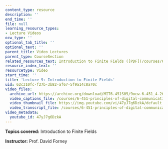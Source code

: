 ```yaml
---
content_type: resource
description: ''
end_time: ''
file: null
learning_resource_types:
- Lecture Videos
ocw_type: ''
optional_tab_title: ''
optional_text: ''
parent_title: Video Lectures
parent_type: CourseSection
related_resources_text: Introduction to Finite Fields ([PDF](/courses/6-451-principles-of-digital-communication-ii-spring-2005/resources/chap7))
resource_index_text: ''
resourcetype: Video
start_time: ''
title: 'Lecture 9: Introduction to Finite Fields'
uid: 62c310fc-f27b-3b82-af67-5f9a14c8a70c
video_files:
  archive_url: https://archive.org/download/MIT6.451S05/9ocw-6.451_4-261-02mar2005-220k.mp4
  video_captions_file: /courses/6-451-principles-of-digital-communication-ii-spring-2005/de811242449e5072b7552830550225ea_47yJ7g6DzkA.vtt
  video_thumbnail_file: https://img.youtube.com/vi/47yJ7g6DzkA/default.jpg
  video_transcript_file: /courses/6-451-principles-of-digital-communication-ii-spring-2005/9013f9042abf6a4b6963b5757c7ad9ca_47yJ7g6DzkA.pdf
video_metadata:
  youtube_id: 47yJ7g6DzkA
---
```


**Topics covered:** Introduction to Finite Fields

**Instructor:** Prof. David Forney



